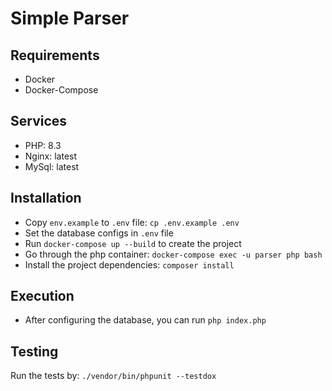 # Simple Parser

## Requirements
- Docker
- Docker-Compose

## Services
- PHP: 8.3
- Nginx: latest
- MySql: latest

## Installation
- Copy `env.example` to `.env` file: `cp .env.example .env`
- Set the database configs in `.env` file
- Run `docker-compose up --build` to create the project
- Go through the php container: `docker-compose exec -u parser php bash`
- Install the project dependencies: `composer install`

## Execution
- After configuring the database, you can run `php index.php`

## Testing
Run the tests by: `./vendor/bin/phpunit --testdox`